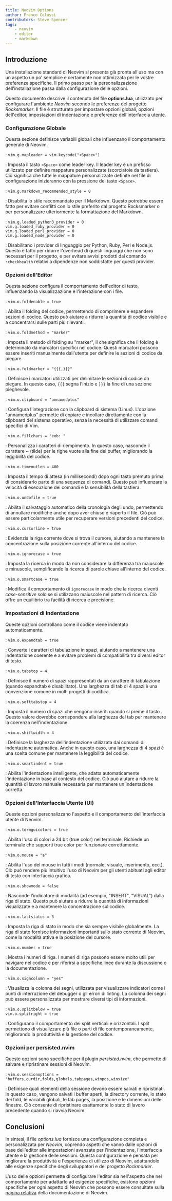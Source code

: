 ```yaml
---
title: Neovim Options
author: Franco Colussi
contributors: Steve Spencer
tags:
    - neovim
    - editor
    - markdown
---
```

<!--vale off-->
## Introduzione

Una installazione standard di Neovim si presenta già pronta all'uso ma con un aspetto un po' semplice e certamente non ottimizzata per le vostre preferenze specifiche. Il primo passo per la personalizzazione dell'installazione passa dalla configurazione delle opzioni.

Questo documento descrive il contenuto del file **options.lua**, utilizzato per configurare l'ambiente *Neovim* secondo le preferenze del progetto *Rocksmarker*. Il file è strutturato per impostare opzioni globali, opzioni dell'editor, impostazioni di indentazione e preferenze dell'interfaccia utente.

### Configurazione Globale

Questa sezione definisce variabili globali che influenzano il comportamento generale di Neovim.

: `vim.g.mapleader = vim.keycode("<Space>")`

: Imposta il tasto `<Space>` come leader key. Il leader key è un prefisso utilizzato per definire mappature personalizzate (scorciatoie da tastiera). Ciò significa che tutte le mappature personalizzate definite nel file di configurazione inizieranno con la pressione del tasto `<Space>`.

: `vim.g.markdown_recommended_style = 0`

: Disabilita lo stile raccomandato per il Markdown. Questo potrebbe essere fatto per evitare conflitti con lo stile preferito dal progetto Rocksmarker o per personalizzare ulteriormente la formattazione del Markdown.

: `vim.g.loaded_python3_provider = 0`  
`vim.g.loaded_ruby_provider = 0`  
`vim.g.loaded_perl_provider = 0`  
`vim.g.loaded_node_provider = 0`

: Disabilitano i provider di linguaggio per Python, Ruby, Perl e Node.js. Questo è fatto per ridurre l'overhead di questi linguaggi che non sono necessari per il progetto, e per evitare avvisi prodotti dal comando `:checkhealth` relativi a dipendenze non soddisfatte per questi provider.

### Opzioni dell'Editor

Questa sezione configura il comportamento dell'editor di testo, influenzando la visualizzazione e l'interazione con i file.

: `vim.o.foldenable = true`  

: Abilita il folding del codice, permettendo di comprimere e espandere sezioni di codice. Questo può aiutare a ridurre la quantità di codice visibile e a concentrarsi sulle parti più rilevanti.

: `vim.o.foldmethod = "marker"`  

: Imposta il metodo di folding su "marker", il che significa che il folding è determinato da marcatori specifici nel codice. Questi marcatori possono essere inseriti manualmente dall'utente per definire le sezioni di codice da piegare.

: `vim.o.foldmarker = "{{{,}}}"`

: Definisce i marcatori utilizzati per delimitare le sezioni di codice da piegare. In questo caso, `{{{` segna l'inizio e `}}}` la fine di una sezione pieghevole.

: `vim.o.clipboard = "unnamedplus"`

: Configura l'integrazione con la clipboard di sistema (Linux). L'opzione "unnamedplus" permette di copiare e incollare direttamente con la clipboard del sistema operativo, senza la necessità di utilizzare comandi specifici di Vim.

: `vim.o.fillchars = "eob: "`

: Personalizza i caratteri di riempimento. In questo caso, nasconde il carattere ~ (tilde) per le righe vuote alla fine del buffer, migliorando la leggibilità del codice.

: `vim.o.timeoutlen = 400`

: Imposta il tempo di attesa (in millisecondi) dopo ogni tasto premuto prima di considerarlo parte di una sequenza di comandi. Questo può influenzare la velocità di esecuzione dei comandi e la sensibilità della tastiera.

: `vim.o.undofile = true`

: Abilita il salvataggio automatico della cronologia degli undo, permettendo di annullare modifiche anche dopo aver chiuso e riaperto il file. Ciò può essere particolarmente utile per recuperare versioni precedenti del codice.

: `vim.o.cursorline = true`

: Evidenzia la riga corrente dove si trova il cursore, aiutando a mantenere la concentrazione sulla posizione corrente all'interno del codice.

: `vim.o.ignorecase = true`

: Imposta la ricerca in modo da non considerare la differenza tra maiuscole e minuscole, semplificando la ricerca di parole chiave all'interno del codice.

: `vim.o.smartcase = true`

: Modifica il comportamento di `ignorecase` in modo che la ricerca diventi *case-sensitive* solo se si utilizzano maiuscole nel pattern di ricerca. Ciò offre un equilibrio tra facilità di ricerca e precisione.

### Impostazioni di Indentazione

Queste opzioni controllano come il codice viene indentato automaticamente.

: `vim.o.expandtab = true`

: Converte i caratteri di tabulazione in spazi, aiutando a mantenere una indentazione coerente e a evitare problemi di compatibilità tra diversi editor di testo.

: `vim.o.tabstop = 4`

: Definisce il numero di spazi rappresentati da un carattere di tabulazione (quando expandtab è disabilitato). Una larghezza di tab di 4 spazi è una convenzione comune in molti progetti di codifica.

: `vim.o.softtabstop = 4`

: Imposta il numero di spazi che vengono inseriti quando si preme il tasto <Tab>. Questo valore dovrebbe corrispondere alla larghezza del tab per mantenere la coerenza nell'indentazione.

: `vim.o.shiftwidth = 4`

: Definisce la larghezza dell'indentazione utilizzata dai comandi di indentazione automatica. Anche in questo caso, una larghezza di 4 spazi è una scelta comune per mantenere la leggibilità del codice.

: `vim.o.smartindent = true`

: Abilita l'indentazione intelligente, che adatta automaticamente l'indentazione in base al contesto del codice. Ciò può aiutare a ridurre la quantità di lavoro manuale necessaria per mantenere un'indentazione corretta.

### Opzioni dell'Interfaccia Utente (UI)

Queste opzioni personalizzano l'aspetto e il comportamento dell'interfaccia utente di Neovim.

: `vim.o.termguicolors = true`

: Abilita l'uso di colori a 24 bit (true color) nel terminale. Richiede un terminale che supporti true color per funzionare correttamente.  

: `vim.o.mouse = "a"`

: Abilita l'uso del mouse in tutti i modi (normale, visuale, inserimento, ecc.). Ciò può rendere più intuitivo l'uso di Neovim per gli utenti abituati agli editor di testo con interfaccia grafica.

: `vim.o.showmode = false`

: Nasconde l'indicatore di modalità (ad esempio, "INSERT", "VISUAL") dalla riga di stato. Questo può aiutare a ridurre la quantità di informazioni visualizzate e a mantenere la concentrazione sul codice.

: `vim.o.laststatus = 3`

: Imposta la riga di stato in modo che sia sempre visibile globalmente. La riga di stato fornisce informazioni importanti sullo stato corrente di Neovim, come la modalità attiva e la posizione del cursore.

: `vim.o.number = true`

: Mostra i numeri di riga. I numeri di riga possono essere molto utili per navigare nel codice e per riferirsi a specifiche linee durante la discussione o la documentazione.

: `vim.o.signcolumn = "yes"`

: Visualizza la colonna dei segni, utilizzata per visualizzare indicatori come i punti di interruzione del debugger o gli errori di linting. La colonna dei segni può essere personalizzata per mostrare diversi tipi di informazioni.

: `vim.o.splitbelow = true`  
`vim.o.splitright = true`

: Configurano il comportamento dei split verticali e orizzontali. I split permettono di visualizzare più file o parti di file contemporaneamente, migliorando la produttività e la gestione del codice.

### Opzioni per persisted.nvim

Queste opzioni sono specifiche per il plugin *persisted.nvim*, che permette di salvare e ripristinare sessioni di Neovim.

: `vim.o.sessionoptions = "buffers,curdir,folds,globals,tabpages,winpos,winsize"`

: Definisce quali elementi della sessione devono essere salvati e ripristinati. In questo caso, vengono salvati i buffer aperti, la directory corrente, lo stato dei fold, le variabili globali, le tab pages, la posizione e le dimensioni delle finestre. Ciò consente di ripristinare esattamente lo stato di lavoro precedente quando si riavvia Neovim.

## Conclusioni

In sintesi, il file *options.lua* fornisce una configurazione completa e personalizzata per *Neovim*, coprendo aspetti che vanno dalle opzioni di base dell'editor alle impostazioni avanzate per l'indentazione, l'interfaccia utente e la gestione delle sessioni. Questa configurazione è pensata per migliorare la produttività e l'esperienza di utilizzo di Neovim, adattandolo alle esigenze specifiche degli sviluppatori e del progetto *Rockmarker*.

L'uso delle opzioni permette di configurare l'editor sia nell'aspetto che nel comportamento per adattarlo ad esigenze specifiche, esistono opzioni specifiche per ogni aspetto di Neovim che possono essere consultate sulla [pagina relativa](https://neovim.io/doc/user/options.html) della documentazione di Neovim.
